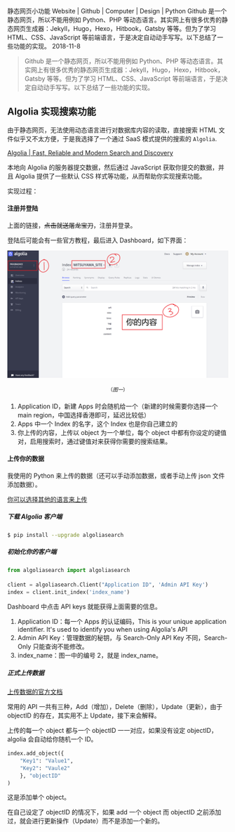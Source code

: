静态网页小功能
Website | Github | Computer | Design | Python
Github 是一个静态网页，所以不能用例如 Python、PHP 等动态语言。其实网上有很多优秀的静态网页生成器：Jekyll，Hugo，Hexo，Hitbook，Gatsby 等等。但为了学习 HTML、CSS、JavaScript 等前端语言，于是决定自动动手写写。以下总结了一些功能的实现。
2018-11-8

> Github 是一个静态网页，所以不能用例如 Python、PHP 等动态语言。其实网上有很多优秀的静态网页生成器：Jekyll，Hugo，Hexo，Hitbook，Gatsby 等等。但为了学习 HTML、CSS、JavaScript 等前端语言，于是决定自动动手写写。以下总结了一些功能的实现。

## Algolia 实现搜索功能

由于静态网页，无法使用动态语言进行对数据库内容的读取，直接搜索 HTML 文件似乎又不太方便，于是我选择了一个通过 SaaS 模式提供的搜索的 `Algolia`.

[Algolia | Fast, Reliable and Modern Search and Discovery](https://www.algolia.com/)

本地向 Algolia 的服务器提交数据，然后通过 JavaScript 获取你提交的数据，并且 Algolia 提供了一些默认 CSS 样式等功能，从而帮助你实现搜索功能。

实现过程：

#### 注册并登陆

上面的链接，~~点击就送屠龙宝刀~~，注册并登录。



登陆后可能会有一些官方教程，最后进入 Dashboard，如下界面：

![1541685074182](../img/website/1541685074182.png)

$$
^{（图一）}
$$

1. Application ID，新建 Apps 时会随机给一个（新建的时候需要你选择一个 main region，中国选择香港即可，延迟比较低）
2. Apps 中一个 Index 的名字，这个 Index 也是你自己建立的
3. 你上传的内容，上传以 object 为一个单位，每个 object 中都有你设定的键值对，启用搜索时，通过键值对来获得你需要的搜索结果。

#### 上传你的数据

我使用的 Python 来上传的数据（还可以手动添加数据，或者手动上传 json 文件添加数据）。

[你可以选择其他的语言来上传](https://www.algolia.com/doc/api-reference/)

##### 下载 Algolia 客户端

```bash
$ pip install --upgrade algoliasearch
```

##### 初始化你的客户端

```python
from algoliasearch import algoliasearch

client = algoliasearch.Client("Application ID", 'Admin API Key')
index = client.init_index('index_name')
```

Dashboard 中点击 API keys 就能获得上面需要的信息。

1. Application ID：每一个 Apps 的认证编码，This is your unique application identifier. It's used to identify you when using Algolia's API
2. Admin API Key：管理数据的秘钥，与 Search-Only API Key 不同，Search-Only 只能查询不能修改。
3. index_name：图一中的编号 2，就是 index_name。

##### 正式上传数据

[上传数据的官方文档](https://www.algolia.com/doc/api-client/indexing/)

常用的 API 一共有三种，Add（增加），Delete（删除），Update（更新），由于 objectID 的存在，其实用不上 Update，接下来会解释。

上传的每一个 object 都与一个 objectID 一一对应，如果没有设定 objectID，algolia 会自动给你随机一个 ID。

```python
index.add_object({
	"Key1": "Value1",
	"Key2": "Vaule2"
	}, "objectID"
)
```

这是添加单个 object。

在自己设定了 objectID 的情况下，如果 add 一个 object 而 objectID 之前添加过，就会进行更新操作（Update）而不是添加一个新的。